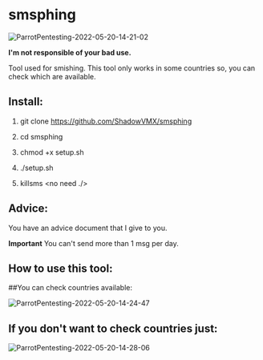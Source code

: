 # smsphing

![ParrotPentesting-2022-05-20-14-21-02](https://user-images.githubusercontent.com/92258683/169527146-3fa066f6-86c4-4841-bc37-4f1d1053b598.png)


**I'm not responsible of your bad use.**


Tool used for smishing. This tool only works in some countries so, you can check which are available.

## Install:

1. git clone https://github.com/ShadowVMX/smsphing

2. cd smsphing

3. chmod +x setup.sh

4. ./setup.sh

5. killsms <no need ./>


## Advice:

You have an advice document that I give to you.

**Important** You can't send more than 1 msg per day.



## How to use this tool:

##You can check countries available:

![ParrotPentesting-2022-05-20-14-24-47](https://user-images.githubusercontent.com/92258683/169527611-eaca910d-15ba-4a65-a25d-e0adbacbfad6.png)


## If you don't want to check countries just:


![ParrotPentesting-2022-05-20-14-28-06](https://user-images.githubusercontent.com/92258683/169528900-6d1bf8ce-2398-458d-a3d7-eb43874ad4c0.png)





